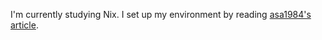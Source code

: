 I'm currently studying Nix. I set up my environment by reading [asa1984's article](https://zenn.dev/asa1984/articles/nixos-is-the-best).
